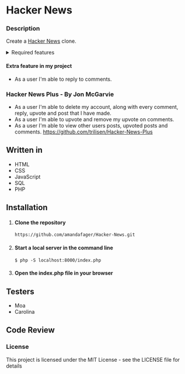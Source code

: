 # Hacker News

### Description

Create a [Hacker News](https://news.ycombinator.com/news) clone.

<details><summary>Required features</summary>

- As a user I should be able to create an account.

- As a user I should be able to login.

- As a user I should be able to logout.

- As a user I should be able to edit my account email, password and biography.

- As a user I should be able to upload a profile avatar image.

- As a user I should be able to create new posts with title, link and description.

- As a user I should be able to edit my posts.

- As a user I should be able to delete my posts.

- As a user I'm able to view most upvoted posts.

- As a user I'm able to view new posts.

- As a user I should be able to upvote posts.

- As a user I should be able to remove upvote from posts.

- As a user I'm able to comment on a post.

- As a user I'm able to edit my comments.

- As a user I'm able to delete my comments.

</details>

#### Extra feature in my project

- As a user I'm able to reply to comments.

### Hacker News Plus - By Jon McGarvie
- As a user I'm able to delete my account, along with every comment, reply, upvote and post that I have made.
- As a user I'm able to upvote and remove my upvote on comments.
- As a user I'm able to view other users posts, upvoted posts and comments.
https://github.com/trilisen/Hacker-News-Plus

## Written in

- HTML
- CSS
- JavaScript
- SQL
- PHP

## Installation

1. #### Clone the repository

   `https://github.com/amandafager/Hacker-News.git`

2. #### Start a local server in the command line

   `$ php -S localhost:8000/index.php`

3. #### Open the index.php file in your browser

## Testers

- Moa
- Carolina

## Code Review

### License

This project is licensed under the MIT License - see the LICENSE file for details
